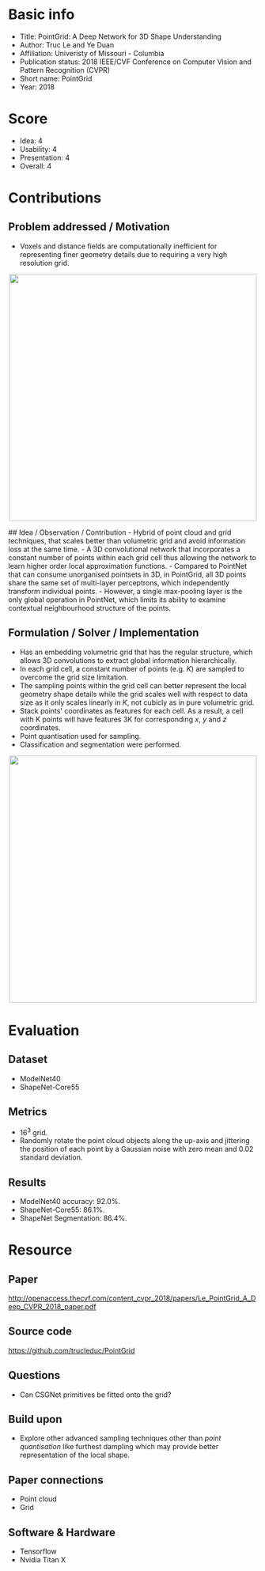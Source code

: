 # Basic info
- Title: PointGrid: A Deep Network for 3D Shape Understanding
- Author: Truc Le and Ye Duan
- Affiliation: Univeristy of Missouri - Columbia
- Publication status:  2018 IEEE/CVF Conference on Computer Vision and Pattern Recognition (CVPR)
- Short name: PointGrid
- Year: 2018

# Score
- Idea: 4
- Usability: 4
- Presentation: 4
- Overall: 4

# Contributions
## Problem addressed / Motivation
- Voxels and distance fields are computationally inefficient for representing finer geometry details due to requiring a very high resolution grid.
<p align="center">
  <img src="https://github.com/AndrewColligan/Paper-Reading-Notes/blob/master/Notes/Imgs/pointgrid.png" width = 500>
</p>
## Idea / Observation / Contribution
- Hybrid of point cloud and grid techniques, that scales better than volumetric grid and avoid information loss at the same time.
- A 3D convolutional network that incorporates a constant number of points within each grid cell thus allowing the network to learn higher order local approximation functions.
- Compared to PointNet that can consume unorganised pointsets in 3D, in PointGrid, all 3D points share the same set of multi-layer perceptrons, which independently transform individual points.
- However, a single max-pooling layer is the only global operation in PointNet, which limits its ability to examine contextual neighbourhood structure of the points.

## Formulation / Solver / Implementation
- Has an embedding volumetric grid that has the regular structure, which allows 3D convolutions to extract global information hierarchically.
- In each grid cell, a constant number of points (e.g. *K*) are sampled to overcome the grid size limitation.
- The sampling points within the grid cell can better represent the local geometry shape details while the grid scales well with respect to data size as it only scales linearly in *K*, not cubicly as in pure volumetric grid.
- Stack points' coordinates as features for each cell. As a result, a cell with K points will have features 3K for corresponding *x*, *y* and *z* coordinates.
- Point quantisation used for sampling.
- Classification and segmentation were performed.

<p align="center">
  <img src="https://github.com/timzhang642/3D-Machine-Learning/blob/master/imgs/PointGrid-%20A%20Deep%20Network%20for%203D%20Shape%20Understanding%20(2018).jpeg?raw=true" width = 500>
</p>

# Evaluation
## Dataset
- ModelNet40
- ShapeNet-Core55

## Metrics
- 16<sup>3</sup> grid.
- Randomly rotate the point cloud objects along the up-axis and jittering the position of each point by a Gaussian noise with zero mean and 0.02 standard deviation.

## Results
- ModelNet40 accuracy: 92.0%.
- ShapeNet-Core55: 86.1%.
- ShapeNet Segmentation: 86.4%.

# Resource
## Paper
http://openaccess.thecvf.com/content_cvpr_2018/papers/Le_PointGrid_A_Deep_CVPR_2018_paper.pdf

## Source code
https://github.com/trucleduc/PointGrid

## Questions
- Can CSGNet primitives be fitted onto the grid?

## Build upon
- Explore other advanced sampling techniques other than *point quantisation* like furthest dampling which may provide better representation of the local shape.

## Paper connections
- Point cloud
- Grid

## Software & Hardware
- Tensorflow
- Nvidia Titan X

